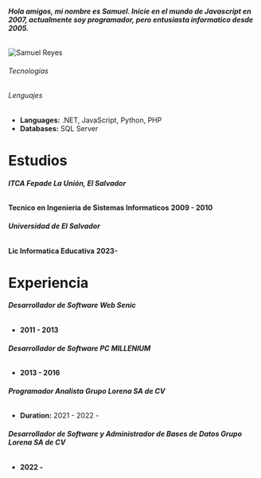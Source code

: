 ###### **Hola amigos, mi nombre es Samuel. Inicie en el mundo de Javascript en 2007, actualmente soy programador, pero entusiasta informatico desde 2005.**

![Samuel Reyes]([URL-de-la-imagen](https://github.com/samuelreyesiglesias/dev.gifs/blob/main/tech.api.gif.gif?raw=true))

###### Tecnologias

###### Lenguajes
- **Languages:** .NET, JavaScript, Python, PHP
- **Databases:** SQL Server

# Estudios
###### **ITCA Fepade La Unión, El Salvador** 
  **Tecnico en Ingenieria de Sistemas Informaticos**
  **2009 - 2010**

###### **Universidad de El Salvador** 
  **Lic Informatica Educativa**
  **2023-**

# Experiencia
###### **Desarrollador de Software Web Senic**
-  **2011 - 2013**

###### **Desarrollador de Software PC MILLENIUM** 
- **2013 - 2016**

###### **Programador Analista Grupo Lorena SA de CV**
-  **Duration:** 2021 - 2022 -

###### **Desarrollador de Software y Administrador de Bases de Datos Grupo Lorena SA de CV**
-  **2022 -**
